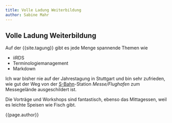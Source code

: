 ```yaml
---
title: Volle Ladung Weiterbildung
author: Sabine Mahr
---
```


## Volle Ladung Weiterbildung
Auf der {{site.tagung}} gibt es jede Menge spannende Themen wie

* iiRDS
* Terminologiemanagement
* Markdown

Ich war bisher nie auf der Jahrestagung in Stuttgart und bin sehr zufrieden, wie gut der Weg von der [S-Bahn](http://www.vvs.de/)-Station *Messe/Flughafen*  zum Messegelände ausgeschildert ist.

Die Vorträge und Workshops sind fantastisch, ebenso das Mittagessen, weil es leichte Speisen wie Fisch gibt.

{{page.author}}
